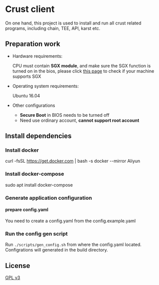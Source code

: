 # Crust client
On one hand, this project is used to install and run all crust related programs, including chain, TEE, API, karst etc.

## Preparation work
- Hardware requirements: 

  CPU must contain **SGX module**, and make sure the SGX function is turned on in the bios, please click [this page](https://github.com/crustio/crust/wiki/Check-TEE-supportive) to check if your machine supports SGX

- Operating system requirements:

  Ubuntu 16.04
  
- Other configurations

  - **Secure Boot** in BIOS needs to be turned off
  - Need use ordinary account, **cannot support root account**

## Install dependencies

### Install docker
curl -fsSL https://get.docker.com | bash -s docker --mirror Aliyun

### Install docker-compose
sudo apt install docker-compose

### Generate application configuration
#### prepare config.yaml
You need to create a config.yaml from the config.example.yaml
### Run the config gen script
Run ```./scripts/gen_config.sh``` from where the config.yaml located. Configrations will generated in the build directory.
## License

[GPL v3](LICENSE)
